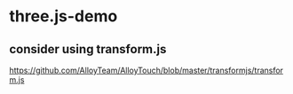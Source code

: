 # three.js-demo

## consider using transform.js

https://github.com/AlloyTeam/AlloyTouch/blob/master/transformjs/transform.js
